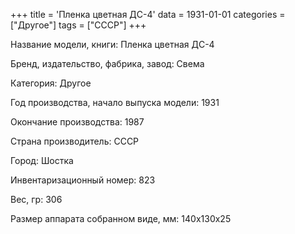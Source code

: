 +++
title = 'Пленка цветная ДС-4'
data = 1931-01-01
categories = ["Другое"]
tags = ["СССР"]
+++

Название модели, книги: Пленка цветная ДС-4

Бренд, издательство, фабрика, завод: Свема

Категория: Другое

Год производства, начало выпуска модели: 1931

Окончание производства: 1987

Страна производитель: СССР

Город: Шостка

Инвентаризационный номер: 823

Вес, гр: 306

Размер аппарата  собранном виде, мм: 140х130х25

